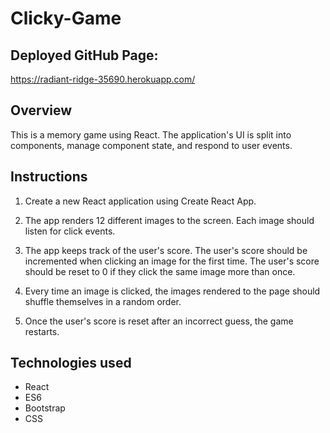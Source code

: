 # Clicky-Game

## Deployed GitHub Page:

https://radiant-ridge-35690.herokuapp.com/

## Overview

This is a memory game using React. The application's UI is split into components, manage component state, and respond to user events.

## Instructions

1. Create a new React application using Create React App.

2. The app renders 12 different images to the screen. Each image should listen for click events.

3. The app keeps track of the user's score. The user's score should be incremented when clicking an image for the first time. The user's score should be reset to 0 if they click the same image more than once.

4. Every time an image is clicked, the images rendered to the page should shuffle themselves in a random order.

5. Once the user's score is reset after an incorrect guess, the game restarts.

## Technologies used

* React
* ES6
* Bootstrap
* CSS
